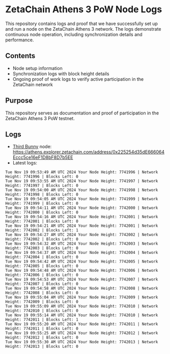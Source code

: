 # ZetaChain Athens 3 PoW Node Logs
This repository contains logs and proof that we have successfully set up and run a node on the ZetaChain Athens 3 network. The logs demonstrate continuous node operation, including synchronization details and performance.

## Contents
- Node setup information
- Synchronization logs with block height details
- Ongoing proof of work logs to verify active participation in the ZetaChain network

## Purpose
This repository serves as documentation and proof of participation in the ZetaChain Athens 3 PoW testnet.

## Logs

- [Third Bunny](https://thirdbunny.xyz/) node: https://athens.explorer.zetachain.com/address/0x225254d35dE666064Eccc5ce16eF1D8bF8D7b5EE
- Latest logs:
```
Tue Nov 19 09:53:49 AM UTC 2024 Your Node Height: 7741996 | Network Height: 7741996 | Blocks Left: 0
Tue Nov 19 09:53:55 AM UTC 2024 Your Node Height: 7741997 | Network Height: 7741997 | Blocks Left: 0
Tue Nov 19 09:54:00 AM UTC 2024 Your Node Height: 7741998 | Network Height: 7741998 | Blocks Left: 0
Tue Nov 19 09:54:05 AM UTC 2024 Your Node Height: 7741999 | Network Height: 7741999 | Blocks Left: 0
Tue Nov 19 09:54:11 AM UTC 2024 Your Node Height: 7742000 | Network Height: 7742000 | Blocks Left: 0
Tue Nov 19 09:54:16 AM UTC 2024 Your Node Height: 7742001 | Network Height: 7742001 | Blocks Left: 0
Tue Nov 19 09:54:21 AM UTC 2024 Your Node Height: 7742001 | Network Height: 7742002 | Blocks Left: 1
Tue Nov 19 09:54:27 AM UTC 2024 Your Node Height: 7742002 | Network Height: 7742002 | Blocks Left: 0
Tue Nov 19 09:54:32 AM UTC 2024 Your Node Height: 7742003 | Network Height: 7742003 | Blocks Left: 0
Tue Nov 19 09:54:37 AM UTC 2024 Your Node Height: 7742004 | Network Height: 7742004 | Blocks Left: 0
Tue Nov 19 09:54:42 AM UTC 2024 Your Node Height: 7742005 | Network Height: 7742005 | Blocks Left: 0
Tue Nov 19 09:54:48 AM UTC 2024 Your Node Height: 7742006 | Network Height: 7742006 | Blocks Left: 0
Tue Nov 19 09:54:53 AM UTC 2024 Your Node Height: 7742007 | Network Height: 7742007 | Blocks Left: 0
Tue Nov 19 09:54:58 AM UTC 2024 Your Node Height: 7742008 | Network Height: 7742008 | Blocks Left: 0
Tue Nov 19 09:55:04 AM UTC 2024 Your Node Height: 7742009 | Network Height: 7742009 | Blocks Left: 0
Tue Nov 19 09:55:09 AM UTC 2024 Your Node Height: 7742010 | Network Height: 7742010 | Blocks Left: 0
Tue Nov 19 09:55:14 AM UTC 2024 Your Node Height: 7742010 | Network Height: 7742011 | Blocks Left: 1
Tue Nov 19 09:55:20 AM UTC 2024 Your Node Height: 7742011 | Network Height: 7742011 | Blocks Left: 0
Tue Nov 19 09:55:25 AM UTC 2024 Your Node Height: 7742012 | Network Height: 7742012 | Blocks Left: 0
Tue Nov 19 09:55:30 AM UTC 2024 Your Node Height: 7742013 | Network Height: 7742013 | Blocks Left: 0
```
